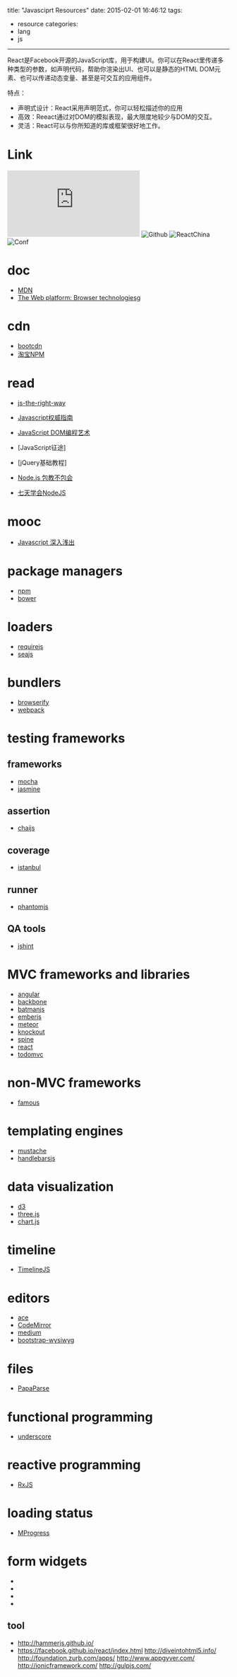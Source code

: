 title: "Javasciprt Resources"
date: 2015-02-01 16:46:12
tags:
- resource
categories:
- lang
- js

---
React是Facebook开源的JavaScript库，用于构建UI。你可以在React里传递多种类型的参数，如声明代码，帮助你渲染出UI、也可以是静态的HTML
DOM元素、也可以传递动态变量、甚至是可交互的应用组件。

特点：

- 声明式设计：React采用声明范式，你可以轻松描述你的应用
- 高效：Reeact通过对DOM的模拟表现，最大限度地较少与DOM的交互。
- 灵活：React可以与你所知道的库或框架很好地工作。

# Link
![Homepage](http://facebook.github.io/react/index.html)
![Github](https://github.com/facebook/react)
![ReactChina](http://react-china.org/)
![Conf](http://conf.reactjs.com/)

# doc

- [MDN](https://developer.mozilla.org/en-US/docs/Web/JavaScript)
- [The Web platform: Browser technologiesg](https://platform.html5.org)

# cdn

- [bootcdn](http://www.bootcdn.cn/)
- [淘宝NPM](http://npm.taobao.org/)

# read

- [js-the-right-way](https://github.com/braziljs/js-the-right-way/)

- [Javascript权威指南](http://book.douban.com/subject/2228378/)
- [JavaScript DOM编程艺术]()

- [JavaScript征途]
- [jQuery基础教程]

- [Node.js 包教不包会](https://github.com/alsotang/node-lessons)
- [七天学会NodeJS](	http://nqdeng.github.io/7-days-nodejs/)

# mooc

- [Javascript 深入浅出]()

# package managers

- [npm](https://www.npmjs.com/)
- [bower](https://github.com/bower/bower)

# loaders

- [requirejs](https://github.com/jrburke/requirejs)
- [seajs](https://github.com/seajs/seajs)

# bundlers

- [browserify](https://github.com/substack/node-browserify)
- [webpack](https://github.com/webpack/webpack)

# testing frameworks

## frameworks

- [mocha](https://github.com/visionmedia/mocha)
- [jasmine](https://github.com/pivotal/jasmine)

## assertion

- [chaijs](https://github.com/chaijs/chai)

## coverage

- [istanbul](https://github.com/gotwarlost/istanbul)

## runner

- [phantomjs](https://github.com/ariya/phantomjs)

## QA tools

- [jshint](https://github.com/jshint/jshint/)

# MVC frameworks and libraries

- [angular](https://github.com/angular/angular.js)
- [backbone](https://github.com/jashkenas/backbone)
- [batmanjs](http://batmanjs.org/)
- [emberjs](https://github.com/emberjs/ember.js)
- [meteor](https://github.com/meteor/meteor)
- [knockout](https://github.com/knockout/knockout)
- [spine](https://github.com/spine/spine)
- [react](https://facebook.github.io/react/)
- [todomvc](http://todomvc.com/)

# non-MVC frameworks

- [famous](https://github.com/famous/engine)

# templating engines

- [mustache](https://github.com/janl/mustache.js)
- [handlebarsjs](http://handlebarsjs.com/)

# data visualization

- [d3](https://github.com/mbostock/d3)
- [three.js](https://github.com/mrdoob/three.js)
- [chart.js](https://github.com/nnnick/Chart.js)

# timeline

- [TimelineJS](https://github.com/NUKnightLab/TimelineJS)

# editors

- [ace](https://github.com/ajaxorg/ace)
- [CodeMirror](https://github.com/marijnh/CodeMirror)
- [medium](https://github.com/daviferreira/medium-editor)
- [bootstrap-wysiwyg](https://github.com/mindmup/bootstrap-wysiwyg)

# files

- [PapaParse](https://github.com/mholt/PapaParse)

# functional programming

- [underscore](https://github.com/jashkenas/underscore)

# reactive programming

- [RxJS](https://github.com/Reactive-Extensions/RxJS)

# loading status

- [MProgress](https://github.com/lightningtgc/MProgress.js)

# form widgets

- []()
- []()
- []()
- []()

## tool

- http://hammerjs.github.io/
- https://facebook.github.io/react/index.html
http://diveintohtml5.info/
http://foundation.zurb.com/apps/
http://www.appgyver.com/
http://ionicframework.com/
http://gulpjs.com/

